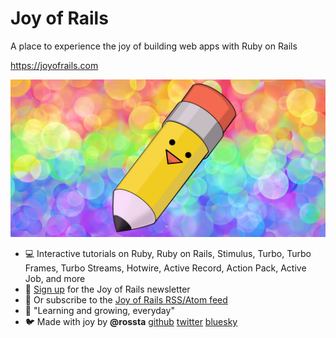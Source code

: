 # Joy of Rails

A place to experience the joy of building web apps with Ruby on Rails

https://joyofrails.com

![Pencil](pencil.jpg 'Made with pencils')

- 💻 Interactive tutorials on Ruby, Ruby on Rails, Stimulus, Turbo, Turbo Frames, Turbo Streams, Hotwire, Active Record, Action Pack, Active Job, and more
- 🔭 [Sign up](https://joyofrails.com/#newsletter-signup) for the Joy of Rails newsletter
- 🛜 Or subscribe to the [Joy of Rails RSS/Atom feed](https://joyofrails.com/feed)
- 🌱 "Learning and growing, everyday"
- 🐦 Made with joy by **@rossta** [github](https://github.com/rossta) [twitter](https://x.com/rossta) [bluesky](https://bsky.app/profile/rossta.net)
